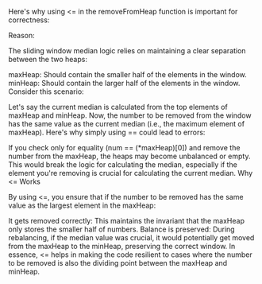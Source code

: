 Here's why using <= in the removeFromHeap function is important for correctness:

Reason:

The sliding window median logic relies on maintaining a clear separation between the two heaps:

maxHeap: Should contain the smaller half of the elements in the window.
minHeap: Should contain the larger half of the elements in the window.
Consider this scenario:

Let's say the current median is calculated from the top elements of maxHeap and minHeap.
Now, the number to be removed from the window has the same value as the current median (i.e., the maximum element of maxHeap).
Here's why simply using == could lead to errors:

If you check only for equality (num == (\*maxHeap)[0]) and remove the number from the maxHeap, the heaps may become unbalanced or empty. This would break the logic for calculating the median, especially if the element you're removing is crucial for calculating the current median.
Why <= Works

By using <=, you ensure that if the number to be removed has the same value as the largest element in the maxHeap:

It gets removed correctly: This maintains the invariant that the maxHeap only stores the smaller half of numbers.
Balance is preserved: During rebalancing, if the median value was crucial, it would potentially get moved from the maxHeap to the minHeap, preserving the correct window.
In essence, <= helps in making the code resilient to cases where the number to be removed is also the dividing point between the maxHeap and minHeap.

